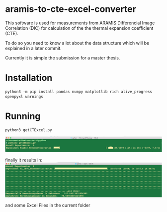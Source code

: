 # aramis-to-cte-excel-converter
This software is used for measurements from ARAMIS Differencial Image Correlation (DIC) for calculation of the the thermal expansion coefficient (CTE).

To do so you need to know a lot about the data structure which will be explained in a later commit.

Currently it is simple the submission for a master thesis.

# Installation
```
python3 -m pip install pandas numpy matplotlib rich alive_progress openpyxl warnings
```

# Running
```
python3 getCTExcel.py 
```

![MacDown Screenshot](./howtostart.png)

finally it results in:
![MacDown Screenshot](./finalImage.png)

and some Excel Files in the current folder
